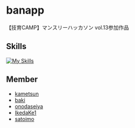 # banapp

【技育CAMP】マンスリーハッカソン vol.13参加作品

## Skills

[![My Skills](https://skillicons.dev/icons?i=java,gradle,androidstudio,git,github,aws,mysql,py,fastapi,figma)](https://skillicons.dev)

## Member

* [kametsun](https://github.com/kametsun)
* [baki](https://github.com/HarukiKubota-56)
* [onodaseiya](https://github.com/onodaseiya)
* [IkedaKe1](https://github.com/IkedaKe1)
* [satoimo](https://github.com/satoimo7106)
